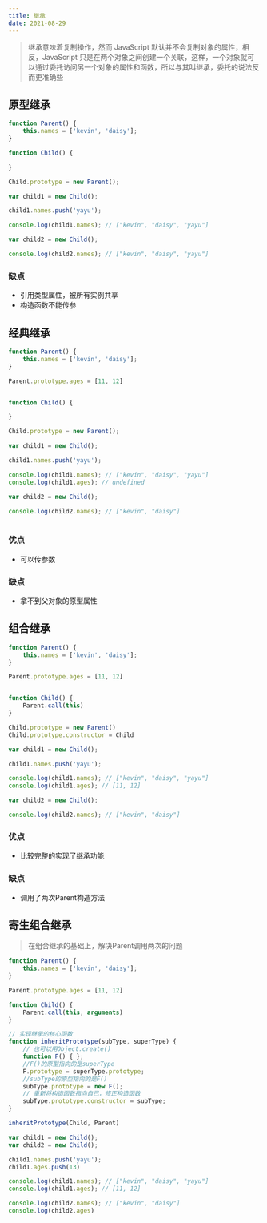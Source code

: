 ```yaml
---
title: 继承
date: 2021-08-29
---
```


> 继承意味着复制操作，然而 JavaScript 默认并不会复制对象的属性，相反，JavaScript 只是在两个对象之间创建一个关联，这样，一个对象就可以通过委托访问另一个对象的属性和函数，所以与其叫继承，委托的说法反而更准确些

## 原型继承

```js
function Parent() {
    this.names = ['kevin', 'daisy'];
}

function Child() {

}

Child.prototype = new Parent();

var child1 = new Child();

child1.names.push('yayu');

console.log(child1.names); // ["kevin", "daisy", "yayu"]

var child2 = new Child();

console.log(child2.names); // ["kevin", "daisy", "yayu"]

```

### 缺点

- 引用类型属性，被所有实例共享
- 构造函数不能传参

## 经典继承

```js
function Parent() {
    this.names = ['kevin', 'daisy'];
}

Parent.prototype.ages = [11, 12]


function Child() {

}

Child.prototype = new Parent();

var child1 = new Child();

child1.names.push('yayu');

console.log(child1.names); // ["kevin", "daisy", "yayu"]
console.log(child1.ages); // undefined

var child2 = new Child();

console.log(child2.names); // ["kevin", "daisy"]



```

### 优点

- 可以传参数
  
### 缺点
- 拿不到父对象的原型属性

## 组合继承

```js
function Parent() {
    this.names = ['kevin', 'daisy'];
}

Parent.prototype.ages = [11, 12]


function Child() {
    Parent.call(this)
}

Child.prototype = new Parent()
Child.prototype.constructor = Child

var child1 = new Child();

child1.names.push('yayu');

console.log(child1.names); // ["kevin", "daisy", "yayu"]
console.log(child1.ages); // [11, 12]

var child2 = new Child();

console.log(child2.names); // ["kevin", "daisy"]

```

### 优点
- 比较完整的实现了继承功能

### 缺点
- 调用了两次Parent构造方法

## 寄生组合继承
> 在组合继承的基础上，解决Parent调用两次的问题

```js
function Parent() {
    this.names = ['kevin', 'daisy'];
}

Parent.prototype.ages = [11, 12]

function Child() {
    Parent.call(this, arguments)
}

// 实现继承的核心函数
function inheritPrototype(subType, superType) {
    // 也可以用Object.create()
    function F() { };
    //F()的原型指向的是superType
    F.prototype = superType.prototype;
    //subType的原型指向的是F()
    subType.prototype = new F();
    // 重新将构造函数指向自己，修正构造函数
    subType.prototype.constructor = subType;
}

inheritPrototype(Child, Parent)

var child1 = new Child();
var child2 = new Child();

child1.names.push('yayu');
child1.ages.push(13)

console.log(child1.names); // ["kevin", "daisy", "yayu"]
console.log(child1.ages); // [11, 12]

console.log(child2.names); // ["kevin", "daisy"]
console.log(child2.ages)

```